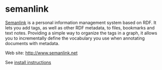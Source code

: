 semanlink
=========

<a href="http://www.semanlink.net">Semanlink</a> is a personal information management system based on RDF. It lets you add tags, as well as other RDF metadata, to files, bookmarks and text notes. Providing a simple way to organize the tags in	a graph, it allows you to incrementally define the vocabulary you use when annotating documents with metadata.

Web site: http://www.semanlink.net

See <a href="install.md">install instructions</a>
